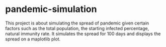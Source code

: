 # pandemic-simulation
This project is about simulating the spread of pandemic given certain factors such as the total population, the starting infected percentage, natural immunity rate. It simulates the spread for 100 days and displays the spread on a maplotlib plot.
